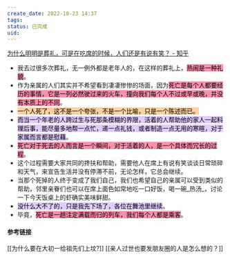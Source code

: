 ```yaml
---
create_date: 2022-10-23 14:37
tags: 
status: 已完成 
uid: 
---
```

[为什么明明是葬礼，可是在吃席的时候，人们还是有说有笑？ - 知乎](https://www.zhihu.com/question/505481994/answer/2386504301)

- 我去过很多次葬礼，无一例外都是老年人的，在这样的葬礼上，<mark style="background: #FF5582A6;">热闹是一种礼貌</mark>。
- 作为亲属的人们其实并不希望看到凄凄惨惨的场面，因为<mark style="background: #FF5582A6;">死亡是每个人都要经历的事情，它是一列必然驶过来的火车，撞向我们每个人不过或早或晚，并没有本质上的不同</mark>。
- <mark style="background: #FFB86CA6;">一个人死了，这不是一个夸张，不是一个比喻，只是一个陈述而已。</mark>
- <mark style="background: #D2B3FFA6;">而当一个年老的人跨过生与死那条模糊的界限，活着的人帮助他的家人一起料理后事，能尽量多地帮一点忙，递一点礼钱，或者制造一点无用的寒暄，对于家属而言都是慰藉</mark>。
- <mark style="background: #FF5582A6;">死亡对于死去的人而言是一个瞬间，对于活着的人，是一个具体而冗长的过程</mark>。
- 这个过程需要大家共同的搀扶和帮助，需要他人在席上有说有笑谈谈日常琐碎和天气，来宣告生活并没有停滞不前，无论怎样，它总会继续。
- 当那个死掉的人终于变成了我们自己，我们也希望自己的亲属可以受到类似的帮助，邻里亲眷们也可以在席上面色如常地吃一口好饭，喝一碗_热汤_，讨论一下今天饭桌上的虾确实美味鲜甜。
- <mark style="background: #D2B3FFA6;">没什么大不了的，只是我先下场了，各位在舞池里继续</mark>。
- 毕竟，<mark style="background: #FF5582A6;">死亡是一趟注定满载而归的列车，我们每个人都是乘客</mark>。

#### 参考链接
[[为什么要在大初一给祖先们上坟?]]
[[亲人过世也要发朋友圈的人是怎么想的？]]